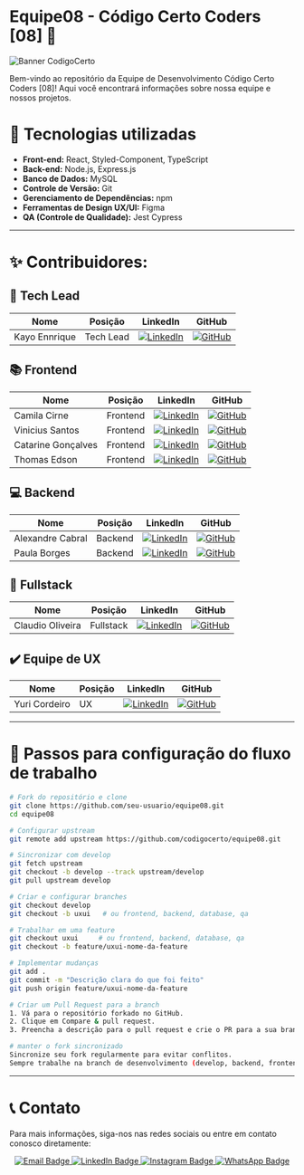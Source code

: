 # Equipe08 - Código Certo Coders [08] 🚀

![Banner CodigoCerto](https://utfs.io/f/3b2340e8-5523-4aca-a549-0688fd07450e-j4edu.jfif)

Bem-vindo ao repositório da Equipe de Desenvolvimento Código Certo Coders [08]! Aqui você encontrará informações sobre nossa equipe e nossos projetos.

# 🎯 Tecnologias utilizadas

- **Front-end:** React, Styled-Component, TypeScript
- **Back-end:** Node.js, Express.js
- **Banco de Dados:** MySQL
- **Controle de Versão:** Git
- **Gerenciamento de Dependências:** npm
- **Ferramentas de Design UX/UI:** Figma
- **QA (Controle de Qualidade):** Jest Cypress

---

# ✨ Contribuidores:

## 🔨 **Tech Lead**

| **Nome**      | **Posição** | **LinkedIn**                                                                                                                                             | **GitHub**                                                                                                                            |
| ------------- | ----------- | -------------------------------------------------------------------------------------------------------------------------------------------------------- | ------------------------------------------------------------------------------------------------------------------------------------- |
| Kayo Ennrique | Tech Lead   | [![LinkedIn](https://img.shields.io/badge/LinkedIn-0A66C2?style=for-the-badge&logo=linkedin&logoColor=white)](https://www.linkedin.com/in/kayoennrique/) | [![GitHub](https://img.shields.io/badge/GitHub-000?style=for-the-badge&logo=github&logoColor=white)](https://github.com/kayoennrique) |

## 📚 **Frontend**

| **Nome**           | **Posição** | **LinkedIn**                                                                                                                                                  | **GitHub**                                                                                                                                 |
| ------------------ | ----------- | ------------------------------------------------------------------------------------------------------------------------------------------------------------- | ------------------------------------------------------------------------------------------------------------------------------------------ |
| Camila Cirne       | Frontend    | [![LinkedIn](https://img.shields.io/badge/LinkedIn-0A66C2?style=for-the-badge&logo=linkedin&logoColor=white)](https://www.linkedin.com/in/camila-cirne/)      | [![GitHub](https://img.shields.io/badge/GitHub-000?style=for-the-badge&logo=github&logoColor=white)](https://github.com/milacirne)         |
| Vinicius Santos    | Frontend    | [![LinkedIn](https://img.shields.io/badge/LinkedIn-0A66C2?style=for-the-badge&logo=linkedin&logoColor=white)](https://www.linkedin.com/in/vsantus/)           | [![GitHub](https://img.shields.io/badge/GitHub-000?style=for-the-badge&logo=github&logoColor=white)](https://www.github.com/vsantus)       |
| Catarine Gonçalves | Frontend    | [![LinkedIn](https://img.shields.io/badge/LinkedIn-0A66C2?style=for-the-badge&logo=linkedin&logoColor=white)](https://www.linkedin.com/in/catarinegoncalves/) | [![GitHub](https://img.shields.io/badge/GitHub-000?style=for-the-badge&logo=github&logoColor=white)](https://github.com/CatarineGoncalves) |
| Thomas Edson       | Frontend    | [![LinkedIn](https://img.shields.io/badge/LinkedIn-0A66C2?style=for-the-badge&logo=linkedin&logoColor=white)](https://www.linkedin.com/in/thomas-edson-dev/)  | [![GitHub](https://img.shields.io/badge/GitHub-000?style=for-the-badge&logo=github&logoColor=white)](https://github.com/developer-thomas)  |

## 💻 **Backend**

| **Nome**         | **Posição** | **LinkedIn**                                                                                                                                                   | **GitHub**                                                                                                                                  |
| ---------------- | ----------- | -------------------------------------------------------------------------------------------------------------------------------------------------------------- | ------------------------------------------------------------------------------------------------------------------------------------------- |
| Alexandre Cabral | Backend     | [![LinkedIn](https://img.shields.io/badge/LinkedIn-0A66C2?style=for-the-badge&logo=linkedin&logoColor=white)](https://www.linkedin.com/in/alexandrecabraldev/) | [![GitHub](https://img.shields.io/badge/GitHub-000?style=for-the-badge&logo=github&logoColor=white)](https://github.com/alexandrecabraldev) |
| Paula Borges     | Backend     | [![LinkedIn](https://img.shields.io/badge/LinkedIn-0A66C2?style=for-the-badge&logo=linkedin&logoColor=white)](https://www.linkedin.com/in/paulagmborges/)      | [![GitHub](https://img.shields.io/badge/GitHub-000?style=for-the-badge&logo=github&logoColor=white)](https://github.com/paulagmborges)      |

## 🔧 **Fullstack**

| **Nome**         | **Posição** | **LinkedIn**                                                                                                                                                | **GitHub**                                                                                                                                |
| ---------------- | ----------- | ----------------------------------------------------------------------------------------------------------------------------------------------------------- | ----------------------------------------------------------------------------------------------------------------------------------------- |
| Claudio Oliveira | Fullstack   | [![LinkedIn](https://img.shields.io/badge/LinkedIn-0A66C2?style=for-the-badge&logo=linkedin&logoColor=white)](https://www.linkedin.com/in/Claudi0-Oliveira) | [![GitHub](https://img.shields.io/badge/GitHub-000?style=for-the-badge&logo=github&logoColor=white)](https://github.com/Claudi0-Oliveira) |

## ✔️ **Equipe de UX**

| **Nome**      | **Posição** | **LinkedIn**                                                                                                                                               | **GitHub**                                                                                                                             |
| ------------- | ----------- | ---------------------------------------------------------------------------------------------------------------------------------------------------------- | -------------------------------------------------------------------------------------------------------------------------------------- |
| Yuri Cordeiro | UX          | [![LinkedIn](https://img.shields.io/badge/LinkedIn-0A66C2?style=for-the-badge&logo=linkedin&logoColor=white)](https://www.linkedin.com/in/yuri-cordeiroo/) | [![GitHub](https://img.shields.io/badge/GitHub-000?style=for-the-badge&logo=github&logoColor=white)](https://github.com/YuuriCordeiro) |

---

# 📁 Passos para configuração do fluxo de trabalho

```bash
# Fork do repositório e clone
git clone https://github.com/seu-usuario/equipe08.git
cd equipe08

# Configurar upstream
git remote add upstream https://github.com/codigocerto/equipe08.git

# Sincronizar com develop
git fetch upstream
git checkout -b develop --track upstream/develop
git pull upstream develop

# Criar e configurar branches
git checkout develop
git checkout -b uxui   # ou frontend, backend, database, qa

# Trabalhar em uma feature
git checkout uxui     # ou frontend, backend, database, qa
git checkout -b feature/uxui-nome-da-feature

# Implementar mudanças
git add .
git commit -m "Descrição clara do que foi feito"
git push origin feature/uxui-nome-da-feature

# Criar um Pull Request para a branch
1. Vá para o repositório forkado no GitHub.
2. Clique em Compare & pull request.
3. Preencha a descrição para o pull request e crie o PR para a sua branch (frontend, backend, database ...) no repositório principal.

# manter o fork sincronizado
Sincronize seu fork regularmente para evitar conflitos.
Sempre trabalhe na branch de desenvolvimento (develop, backend, frontend...) e crie sub-branches para features específicas.
```

---

# 📞 Contato

Para mais informações, siga-nos nas redes sociais ou entre em contato conosco diretamente:

<div align="center">
 <a href="codigocertocoders@gmail.com">
    <img src="https://img.shields.io/badge/Email-red?style=for-the-badge&logo=gmail&logoColor=white" alt="Email Badge"/>
  </a>

  <a href="https://www.linkedin.com/company/codigocerto/">
    <img src="https://img.shields.io/badge/LinkedIn-blue?style=for-the-badge&logo=linkedin&logoColor=white" alt="LinkedIn Badge"/>
  </a>

  <a href="https://www.instagram.com/codigocertocoders/">
    <img src="https://img.shields.io/badge/Instagram-%23E4405F.svg?style=for-the-badge&logo=Instagram&logoColor=white" alt="Instagram Badge"/>
  </a>

  <a href="https://chat.whatsapp.com/CDJL6tRT5apLRXW5PWqYLe">
    <img src="https://img.shields.io/badge/WhatsApp-green?style=for-the-badge&logo=whatsapp&logoColor=white" alt="WhatsApp Badge"/>
  </a>
</div>
